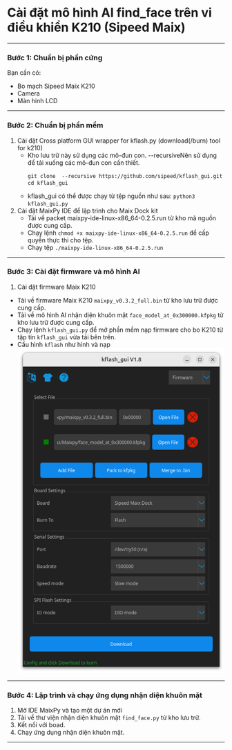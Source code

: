 # **Cài đặt mô hình AI find_face trên vi điều khiển K210 (Sipeed Maix)**
___
### **Bước 1: Chuẩn bị phần cứng**
Bạn cần có:
- Bo mạch Sipeed Maix K210
- Camera
- Màn hinh LCD
___
### **Bước 2: Chuẩn bị phần mềm**
1. Cài đặt Cross platform GUI wrapper for kflash.py (download(/burn) tool for k210)
    - Kho lưu trữ này sử dụng các mô-đun con. --recursiveNên sử dụng để tải xuống các mô-đun con cần thiết.
        ```
        git clone  --recursive https://github.com/sipeed/kflash_gui.git
        cd kflash_gui
        ```
    - kflash_gui có thể được chạy từ tệp nguồn như sau:
    `python3 kflash_gui.py`
2. Cài đặt MaixPy IDE để lập trình cho Maix Dock kit
    - Tải về packet maixpy-ide-linux-x86_64-0.2.5.run từ kho mã nguồn được cung cấp.
    - Chạy lệnh `chmod +x maixpy-ide-linux-x86_64-0.2.5.run` để cấp quyền thực thi cho tệp.
    - Chạy tệp `./maixpy-ide-linux-x86_64-0.2.5.run`
___
### **Bước 3: Cài đặt firmware  và mô hình AI**
1. Cài đặt firmware Maix K210
- Tải về firmware Maix K210 `maixpy_v0.3.2_full.bin` từ kho lưu trữ được cung cấp.
- Tải về mô hình AI nhận diện khuôn mặt `face_model_at_0x300000.kfpkg` từ kho lưu trữ được cung cấp.
- Chạy lệnh `kflash_gui.py` để mở phần mềm nạp firmware cho bo K210 từ tập tin `kflash_gui` vừa tải bên trên.
- Cấu hình `kflash` như hình và nạp
![](/image/kflash.png)
___
### **Bước 4: Lập trình và chạy ứng dụng nhận diện khuôn mặt**
1. Mở IDE MaixPy và tạo một dự án mới
2. Tải về thư viện nhận diện khuôn mặt `find_face.py` từ kho lưu trữ.
3. Kết nối với boad.
4. Chạy ứng dụng nhận diện khuôn mặt.
___
